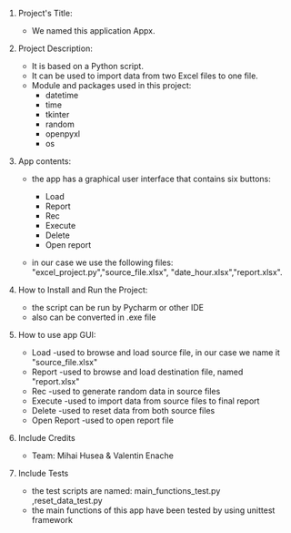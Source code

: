 1. Project's Title:
   * We named this application  Appx.
    

2. Project Description:
    * It is based on a Python script.
    * It can be used to import data from two Excel files to one file.
    * Module and packages used in this project:
      * datetime
      * time
      * tkinter
      * random
      * openpyxl  
      * os
        

3. App contents:
    * the app has a graphical user interface that contains six buttons:
        * Load
        * Report
        * Rec
        * Execute
        * Delete
        * Open report
        
    * in our case we use the following files: "excel_project.py","source_file.xlsx",
    "date_hour.xlsx","report.xlsx".


4. How to Install and Run the Project:
    * the script can be run by Pycharm or other IDE
    * also can be converted in .exe file


5. How to use app GUI:
    
      * Load    -used to browse and load source file, in our case we name it "source_file.xlsx"
      * Report  -used to browse and load destination file, named "report.xlsx"
      * Rec     -used to generate random data in source files
      * Execute -used to import data from source files to final report
      * Delete  -used to reset data from both source files
      * Open Report -used to open report file


6. Include Credits
   * Team: Mihai Husea & Valentin Enache


7. Include Tests
    * the test scripts are named: main_functions_test.py ,reset_data_test.py
    * the main functions of this  app have been tested by using unittest framework





